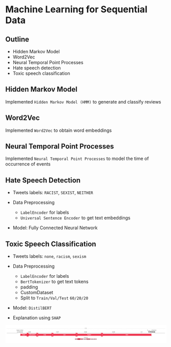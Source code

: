 # Machine Learning for Sequential Data

## Outline

- Hidden Markov Model 
- Word2Vec
- Neural Temporal Point Processes
- Hate speech detection
- Toxic speech classification

## Hidden Markov Model

Implemented `Hidden Markov Model (HMM)` to generate and classify reviews

## Word2Vec

Implemented `Word2Vec` to obtain word embeddings

## Neural Temporal Point Processes

Implemented `Neural Temporal Point Processes` to model the time of occurrence of events

## Hate Speech Detection

- Tweets labels: `RACIST`, `SEXIST`, `NEITHER`
- Data Preprocessing

  - `LabelEncoder` for labels
  - `Universal Sentence Encoder` to get text embeddings

- Model: Fully Connected Neural Network

## Toxic Speech Classification

- Tweets labels: `none`, `racism`, `sexism`
- Data Preprocessing

  - `LabelEncoder` for labels
  - `BertTokenizer` to get text tokens
  - padding
  - CustomDataset
  - Split to `Train/Val/Test` `60/20/20`

- Model: `DistilBERT`
- Explanation using `SHAP`

![shap sexism](ex6/shap-sexism.png)
